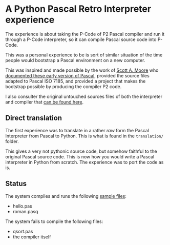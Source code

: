 # A Python Pascal Retro Interpreter experience

The experience is about taking the P-Code of P2 Pascal compiler and run it
through a P-Code interpreter, so it can compile Pascal source code into P-Code.

This was a personal experience to be is sort of similar situation of the time
people would bootstrap a Pascal environment on a new computer.

This was inspired and made possible by the work of [Scott A. Moore](https://github.com/samiam95124)
who [documented these early version of Pascal](https://www.standardpascaline.org/PascalP.html),
provided the source files adapted to Pascal ISO 7185,
and provided a project that makes the bootstrap possible by producing the compiler P2 code.

I also consulter the original untouched sources files of both the interpreter and compiler
that [can be found here](http://pascal.hansotten.com/niklaus-wirth/px-compilers/p2-pascal-compiler/).

## Direct translation

The first experience was to translate in a rather *raw* form the Pascal Interpreter from
Pascal to Python. This is what is found in the `translation/` folder.

This gives a very not pythonic source code, but somehow faithful to the original Pascal
source code. This is now how you would write a Pascal interpreter in Python from scratch.
The experience was to port the code as is.

## Status

The system compiles and runs the following [sample files](https://github.com/samiam95124/Pascal-P2/tree/master/sample_programs):

  * hello.pas
  * roman.pasq

The system fails to compile the following files:

  * qsort.pas
  * the compiler itself
